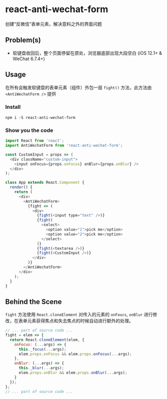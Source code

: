 # react-anti-wechat-form

创建“反微信”表单元素，解决意料之外的界面问题

## Problem(s)

- 软键盘收回后，整个页面停留在原处，浏览器底部出现大段空白 (iOS 12.1+ &amp; WeChat 6.7.4+)

## Usage

在所有会触发软键盘的表单元素（组件）外包一层 `fight()` 方法，此方法由 `<AntiWechatForm />` 提供

### Install

```
npm i -S react-anti-wechat-form
```

### Show you the code

```js
import React from 'react';
import AntiWechatForm from 'react-anti-wechat-form';

const CustomInput = props => (
  <div className="custom-input">
    <input onFocus={props.onFocus} onBlur={props.onBlur} />
  </div>
);

class App extends React.Component {
  render() {
    return (
      <div>
        <AntiWechatForm>
          {fight => (
            <div>
              {fight(<input type="text" />)}
              {fight(
                <select>
                  <option value="1">pick me</option>
                  <option value="2">pick me</option>
                </select>
              )}
              {fight(<textarea />)}
              {fight(<CustomInput />)}
            </div>
          )}
        </AntiWechatForm>
      </div>
    );
  }
}
```

## Behind the Scene

`fight` 方法使用 `React.cloneElement` 对传入的元素的 `onFoucs`, `onBlur` 进行修改，在表单元素获得焦点和失去焦点的时候自动进行额外的处理。

```js
// ... part of source code ...
fight = elem => {
  return React.cloneElement(elem, {
    onFocus: (...args) => {
      this._focus(...args);
      elem.props.onFocus && elem.props.onFocus(...args);
    },
    onBlur: (...args) => {
      this._blur(...args);
      elem.props.onBlur && elem.props.onBlur(...args);
    }
  });
};
// ... part of source code ...
```
